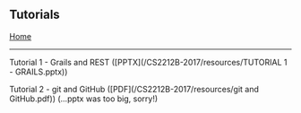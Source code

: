 ## Tutorials

[Home](README.md)

---

Tutorial 1 - Grails and REST ([PPTX](/CS2212B-2017/resources/TUTORIAL 1 - GRAILS.pptx))

Tutorial 2 - git and GitHub ([PDF](/CS2212B-2017/resources/git and GitHub.pdf)) (...pptx was too big, sorry!)
